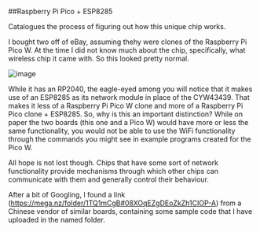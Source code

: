 ##Raspberry Pi Pico + ESP8285

Catalogues the process of figuring out how this unique chip works.

I bought two off of eBay, assuming thehy were clones of the Raspberry Pi Pico W. At the time I did not know much about the chip, specifically, what wireless chip it came with. So this looked pretty normal.

![image](https://github.com/user-attachments/assets/44f75e18-558e-405f-bfda-1350edb80838)

While it has an RP2040, the eagle-eyed among you will notice that it makes use of an ESP8285 as its network module in place of the CYW43439. That makes it less of a Raspberry Pi Pico W clone and more of a Raspberry Pi Pico clone + ESP8285. So, why is this an important distinction? While on paper the two boards (this one and a Pico W) would have more or less the same functionality, you would not be able to use the WiFi functionality through the commands you might see in example programs created for the Pico W.

All hope is not lost though. Chips that have some sort of network functionality provide mechanisms through which other chips can communicate with them and generally control their behaviour. 

After a bit of Googling, I found a link (https://mega.nz/folder/1TQ1mCgB#08XOqEZgDEoZkZh1CIOP-A) from a Chinese vendor of similar boards, containing some sample code that I have uploaded in the named folder.

